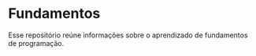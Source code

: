 # Fundamentos
Esse repositório reúne informações sobre o aprendizado de fundamentos de programação.
